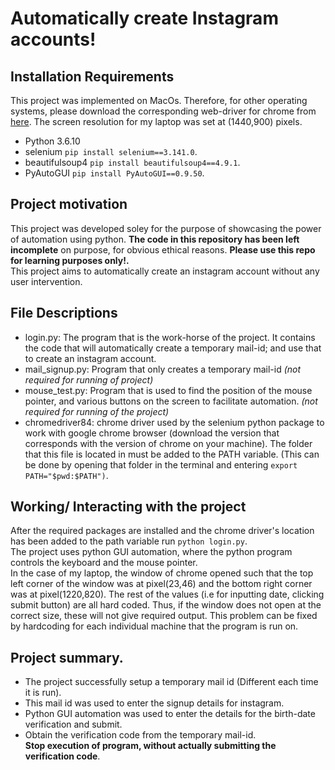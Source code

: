 # Automatically create Instagram accounts!

## Installation Requirements
This project was implemented on MacOs. Therefore, for other operating systems, please download the corresponding web-driver for chrome from [here](https://chromedriver.chromium.org). The screen resolution for my laptop was set at (1440,900) pixels.  
- Python 3.6.10  
- selenium `pip install selenium==3.141.0`.  
- beautifulsoup4 `pip install beautifulsoup4==4.9.1`.  
- PyAutoGUI  `pip install PyAutoGUI==0.9.50`.  

## Project motivation  
This project was developed soley for the purpose of showcasing the power of automation using python. **The code in this repository has been left incomplete** on purpose, for obvious ethical reasons. **Please use this repo for learning purposes only!.**   
This project aims to automatically create an instagram account without any user intervention.  

## File Descriptions
- login.py: The program that is the work-horse of the project. It contains the code that will automatically create a temporary mail-id; and use that to create an instagram account.  
- mail_signup.py: Program that only creates a temporary mail-id *(not required for running of project)*  
- mouse_test.py: Program that is used to find the position of the mouse pointer, and various buttons on the screen to facilitate automation. *(not required for running of the project)*
- chromedriver84: chrome driver used by the selenium python package to work with google chrome browser (download the version that corresponds with the version of chrome on your machine). The folder that this file is located in must be added to the PATH variable. (This can be done by opening that folder in the terminal and entering `export PATH="$pwd:$PATH")`.  

## Working/ Interacting with the project
After the required packages are installed and the chrome driver's location has been added to the path variable run `python login.py`.  
The project uses python GUI automation, where the python program controls the keyboard and the mouse pointer.  
In the case of my laptop, the window of chrome opened such that the top left corner of the window was at pixel(23,46) and the bottom right corner was at pixel(1220,820). The rest of the values (i.e for inputting date, clicking submit button) are all hard coded. Thus, if the window does not open at the correct size, these will not give required output. This problem can be fixed by hardcoding for each individual machine that the program is run on.  

## Project summary.  
- The project successfully setup a temporary mail id (Different each time it is run).  
- This mail id was used to enter the signup details for instagram.  
- Python GUI automation was used to enter the details for the birth-date verification and submit.  
- Obtain the verification code from the temporary mail-id.  
**Stop execution of program, without actually submitting the verification code**.  

